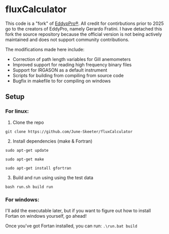 # fluxCalculator

This code is a "fork" of [EddypPro&reg;](https://github.com/LI-COR-Environmental/eddypro-engine).  All credit for contirbutions prior to 2025 go to the creators of EddyPro, namely Gerardo Fratini.  I have detached this fork the source repository because the official version is not being actively maintained and does not support community contributions.

The modifications made here include:

* Correction of path length variables for Gill anemometers
* Improved support for reading high frequency binary files
* Support for IRGASON as a default instrument
* Scripts for building from compiling from source code
* Bugfix in makefile to for compiling on windows


## Setup

### For linux:

1. Clone the repo

`git clone https://github.com/June-Skeeter/fluxCalculator`

2. Install dependencies (make & Fortran)

`sudo apt-get update`

`sudo apt-get make`

`sudo apt-get install gfortran`

3. Build and run using using the test data

`bash run.sh build run`

### For windows:

I'll add the executable later, but if you want to figure out how to install Fortan on windows yourself, go ahead!

Once you've got Fortan installed, you can run: `.\run.bat build`

